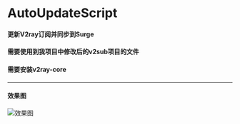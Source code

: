 # AutoUpdateScript
#### 更新V2ray订阅并同步到Surge

#### 需要使用到我项目中修改后的v2sub项目的文件
#### 需要安装v2ray-core
---

#### 效果图
![效果图](https://raw.githubusercontent.com/skydreamever/AutoUpdateScript/master/screenshot1.png)

